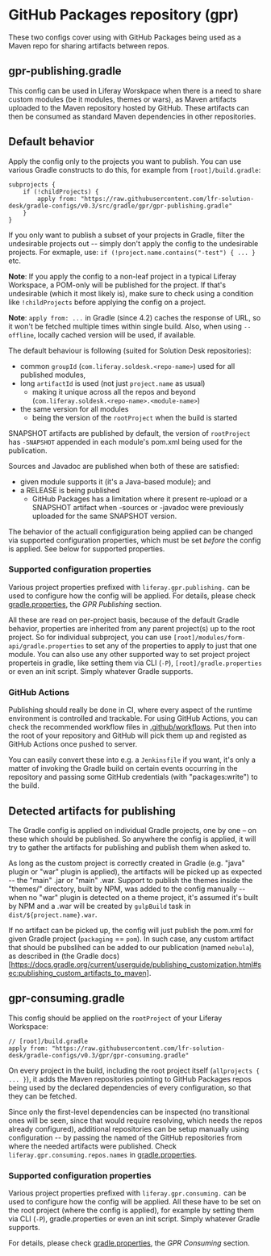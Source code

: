 # GitHub Packages repository (gpr)

These two configs cover using with GitHub Packages being used as a Maven repo for sharing artifacts between repos.

## gpr-publishing.gradle

This config can be used in Liferay Worskpace when there is a need to share custom modules (be it modules, themes or wars), as Maven artifacts uploaded to the Maven repository hosted by GitHub. These artifacts can then be consumed as standard Maven dependencies in other repositories.
 
## Default behavior

Apply the config only to the projects you want to publish. You can use various Gradle constructs to do this, for example from `[root]/build.gradle`:
```
subprojects {
    if (!childProjects) {
        apply from: "https://raw.githubusercontent.com/lfr-solution-desk/gradle-configs/v0.3/src/gradle/gpr/gpr-publishing.gradle"
    }
}
```

If you only want to publish a subset of your projects in Gradle, filter the undesirable projects out -- simply don't apply the config to the undesirable projects. For exmaple, use: `if (!project.name.contains("-test") { ... }` etc.

**Note**: If you apply the config to a non-leaf project in a typical Liferay Workspace, a POM-only will be published for the project. If that's undesirable (which it most likely is), make sure to check using a condition like `!childProjects` before applying the config on a project.

**Note**: `apply from: ...` in Gradle (since 4.2) caches the response of URL, so it won't be fetched multiple times within single build. Also, when using `--offline`, locally cached version will be used, if available.

The default behaviour is following (suited for Solution Desk repositories):
* common `groupId` (`com.liferay.soldesk.<repo-name>`) used for all published modules, 
* long `artifactId` is used (not just `project.name` as usual)
    * making it unique across all the repos and beyond (`com.liferay.soldesk.<repo-name>.<module-name>`)  
* the same version for all modules 
    * being the version of the `rootProject` when the build is started

SNAPSHOT artifacts are published by default, the version of `rootProject` has `-SNAPSHOT` appended in each module's pom.xml being used for the publication.  

Sources and Javadoc are published when both of these are satisfied:
* given module supports it (it's a Java-based module); and
* a RELEASE is being published
    * GitHub Packages has a limitation where it present re-upload or a SNAPSHOT artifact when -sources or -javadoc were previously uploaded for the same SNAPSHOT version.  
 
The behavior of the actuall configiguration being applied can be changed via supported configuration properties, which must be set _before_ the config is applied. See below for supported properties. 
 
### Supported configuration properties

Various project properties prefixed with `liferay.gpr.publishing.` can be used to configure how the config will be applied. For details, please check [gradle.properties](gradle.properties), the _GPR Publishing_ section.

All these are read on per-project basis, because of the default Gradle behavior, properties are inherited from any parent project(s) up to the root project. So for individual subproject, you can use `[root]/modules/form-api/gradle.properties` to set any of the properties to apply to just that one module. You can also use any other supported way to set project project properteis in gradle, like setting them via CLI (`-P`), `[root]/gradle.properties` or even an init script. Simply whatever Gradle supports.
 
### GitHub Actions

Publishing should really be done in CI, where every aspect of the runtime environment is controlled and trackable. For using GitHub Actions, you can check the recommended workflow files in [.github/workflows](.github/workflows). Put then into the root of your repository and GitHub will pick them up and registed as GitHub Actions once pushed to server.

You can easily convert these into e.g. a `Jenkinsfile` if you want, it's only a matter of invoking the Gradle build on certain events occurring in the repository and passing some GitHub credentials (with "packages:write") to the build.  
 
## Detected artifacts for publishing

The Gradle config is applied on individual Gradle projects, one by one – on these which should be published. So anywhere the config is applied, it will try to gather the artifacts for publishing and publish them when asked to. 

As long as the custom project is correctly created in Gradle (e.g. "java" plugin or "war" plugin is applied), the artifacts will be picked up as expected -- the "main" .jar or "main" .war. Support to publish the themes inside the "themes/" directory, built by NPM, was added to the config manually -- when no "war" plugin is detected on a theme project, it's assumed it's built by NPM and a .war will be created by `gulpBuild` task in `dist/${project.name}.war`.

If no artifact can be picked up, the config will just publish the pom.xml for given Gradle project (`packaging` == `pom`). In such case, any custom artifact that should be pubslihed can be added to our publication (named `nebula`), as described in (the Gradle docs)[https://docs.gradle.org/current/userguide/publishing_customization.html#sec:publishing_custom_artifacts_to_maven].
 
## gpr-consuming.gradle

This config should be applied on the `rootProject` of your Liferay Workspace:
```
// [root]/build.gradle
apply from: "https://raw.githubusercontent.com/lfr-solution-desk/gradle-configs/v0.3/gpr/gpr-consuming.gradle"
```                                                                         

On every project in the build, including the root project itself (`allprojects { ... }`), it adds the Maven repositories pointing to GitHub Packages repos being used by the declared dependencies of every configuration, so that they can be fetched.

Since only the first-level dependencies can be inspected (no transitional ones will be seen, since that would require resolving, which needs the repos already configured), additional repositories can be setup manually using configuration -- by passing the named of the GitHub repositories from where the needed artifacts were published. Check `liferay.gpr.consuming.repos.names` in [gradle.properties](gradle.properties). 

### Supported configuration properties

Various project properties prefixed with `liferay.gpr.consuming.` can be used to configure how the config will be applied. All these have to be set on the root project (where the config is applied), for example by setting them via CLI (`-P`), gradle.properties or even an init script. Simply whatever Gradle supports. 

For details, please check [gradle.properties](gradle.properties), the _GPR Consuming_ section.